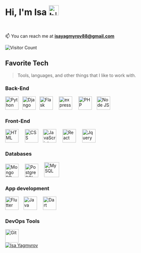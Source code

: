 <h1>Hi, I'm Isa <img src="https://user-images.githubusercontent.com/1303154/88677602-1635ba80-d120-11ea-84d8-d263ba5fc3c0.gif" width="32px" alt="hi"></h1>
<br>

📫 You can reach me at **isayagmyrov88@gmail.com**

![Visitor Count](https://profile-counter.glitch.me/proxacker/count.svg)
<br>
<h2 align="left">Favorite Tech</h2>

> Tools, languages, and other things that I like to work with.

<h3>Back-End</h3>
<div><img
              src="https://cdn.jsdelivr.net/gh/devicons/devicon/icons/python/python-original.svg"
              width="43"
              height="43"
              alt="Python"
            />&nbsp &nbsp<img
              src="https://cdn.worldvectorlogo.com/logos/django.svg"
              width="43"
              height="43"
              alt="Django"
            />&nbsp&nbsp
            <img
              src="https://cdn.jsdelivr.net/gh/devicons/devicon/icons/flask/flask-original.svg"
              width="43"
              height="43"
              alt="Flask"
            />
            &nbsp &nbsp
              <img
              src="https://cdn.jsdelivr.net/gh/devicons/devicon/icons/express/express-original.svg"
              width="43"
              height="43"
              alt="express"
            />
            &nbsp &nbsp
            <img
              src="https://cdn.jsdelivr.net/gh/devicons/devicon/icons/php/php-original.svg"
              width="43"
              height="43"
              alt="PHP"
            />&nbsp &nbsp
            <img
            src="https://cdn.jsdelivr.net/gh/devicons/devicon/icons/nodejs/nodejs-original.svg"
            width="43"
            height="43"
            alt="Node JS"
          />
           <br></div>
<h3>Front-End</h3>
<div>
<img
src="https://cdn.jsdelivr.net/gh/devicons/devicon/icons/html5/html5-original.svg"
width="43"
height="43"
alt="HTML"
/>
&nbsp &nbsp
<img src='https://cdn.jsdelivr.net/gh/devicons/devicon@master/icons/css3/css3-original.svg'
width="43"
height="43"
alt="CSS"
/>&nbsp &nbsp
            <img
              src="https://cdn.jsdelivr.net/gh/devicons/devicon/icons/javascript/javascript-original.svg"
              width="43"
              height="43"
              alt="JavaScript"
            />
            &nbsp &nbsp
            <img
              src="https://cdn.jsdelivr.net/gh/devicons/devicon/icons/react/react-original.svg"
              width="43"
              height="43"
              alt="React"
            />
            &nbsp &nbsp
          <img src='https://cdn.jsdelivr.net/gh/devicons/devicon@master/icons/jquery/jquery-original-wordmark.svg'
              width="43"
              height="43"
              alt="Jquery"
            />
    </div>
  <h3>Databases</h3>   
  <div>
            <img
              src="https://cdn.jsdelivr.net/gh/devicons/devicon/icons/mongodb/mongodb-original.svg"
              width="43"
              height="43"
              alt="Mongo DB"
            />
            &nbsp &nbsp
            <img
              src="https://cdn.jsdelivr.net/gh/devicons/devicon/icons/postgresql/postgresql-original.svg"
              width="43"
              height="43"
              alt="PostgreSQL"
            />
            &nbsp &nbsp
      <img src='https://cdn.jsdelivr.net/gh/devicons/devicon@master/icons/mysql/mysql-original-wordmark.svg'
          width="48"
              height="48"
              alt="MySQL"/>
 <h3> App development</h3>
          <img
              src="https://cdn.worldvectorlogo.com/logos/flutter.svg"
              width="43"
              height="43"
              alt="Flutter"
            />&nbsp &nbsp
          <img
              src="https://cdn.worldvectorlogo.com/logos/java.svg"
              width="43"
              height="43"
              alt="Java"
            />
            &nbsp &nbsp
           <img
              src="https://cdn.jsdelivr.net/gh/devicons/devicon/icons/dart/dart-original.svg"
              width="43"
              height="43"
              alt="Dart"
            /></div>
 <h3>DevOps Tools</h3>          
            <img
              src="https://cdn.jsdelivr.net/gh/devicons/devicon/icons/git/git-original.svg"
              width="43"
              height="43"
              alt="Git"
            />
           <br> 
      <a href="#">
        <img src="https://github-readme-stats.vercel.app/api?username=iskasoft&show_icons=true&theme=react&count_private=true&include_all_commits=true" alt="Isa Yagmyrov" align="center" />
      </a>
      
